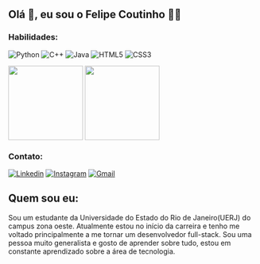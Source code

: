 ## Olá 👋, eu sou o Felipe Coutinho 🧑‍💻 

### Habilidades:
![Python](https://img.shields.io/badge/Python-3776AB?style=for-the-badge&logo=python&logoColor=white) 
![C++](https://img.shields.io/badge/C%2B%2B-00599C?style=for-the-badge&logo=c%2B%2B&logoColor=white)
![Java](https://img.shields.io/badge/Java-ED8B00?style=for-the-badge&logo=openjdk&logoColor=white)
![HTML5](https://img.shields.io/badge/HTML5-E34F26?style=for-the-badge&logo=html5&logoColor=white)
![CSS3](https://img.shields.io/badge/CSS3-1572B6?style=for-the-badge&logo=css3&logoColor=white)


<img height=150 align="center" src="https://github-readme-stats.vercel.app/api?username=f3pe&show_icons=true&theme=github_dark_dimmed" /> <img height=150 align="center" src="https://github-readme-stats.vercel.app/api/top-langs/?username=f3pe&layout=compact" />

### Contato:
[![Linkedin](https://img.shields.io/badge/LinkedIn-0077B5?style=for-the-badge&logo=linkedin&logoColor=white)](https://www.linkedin.com/in/felipe-coutinho-silva/)
[![Instagram](https://img.shields.io/badge/Instagram-E4405F?style=for-the-badge&logo=instagram&logoColor=white)](https://www.instagram.com/feli_cout/)
[![Gmail](https://img.shields.io/badge/Gmail-D14836?style=for-the-badge&logo=gmail&logoColor=white)](mailto:fel234bf4@gmail.com)

## Quem sou eu:
Sou um estudante da Universidade do Estado do Rio de Janeiro(UERJ) do campus zona oeste. Atualmente estou no início da carreira e tenho me voltado principalmente a me tornar um desenvolvedor full-stack. Sou uma pessoa muito generalista e gosto de aprender sobre tudo, estou em constante aprendizado sobre a área de tecnologia.
